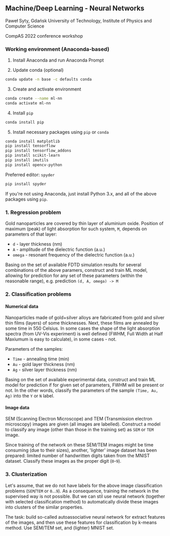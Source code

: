 ## Machine/Deep Learning - Neural Networks

Paweł Syty, Gdańsk University of Technology,
Institute of Physics and Computer Science

CompAS 2022 conference workshop 

### Working environment (Anaconda-based)

1. Install Anaconda and run Anaconda Prompt

2. Update conda (optional)
```bash
conda update -n base -c defaults conda
```

3. Create and activate environment
```bash
conda create --name ml-nn
conda activate ml-nn
```

4. Install `pip`
```bash
conda install pip
```

5. Install necessary packages using `pip` or `conda`
```bash
conda install matplotlib
pip install tensorflow
pip install tensorflow_addons
pip install scikit-learn
pip install imutils
pip install opencv-python
```

Preferred editor: `spyder`
```bash
pip install spyder
```

If you're not using Anaconda, just install Python 3.x, and all of the above packages using ```pip```.


### 1. Regression problem

Gold nanoparticles are covered by thin layer of aluminium oxide. 
Position of maximum (peak) of light absorption for such system, `M`, depends on 
parameters of that layer:

- `d` - layer thickness (nm)
- `A` - amplitude of the dielectric function (a.u.)
- `omega` - resonant frequency of the dielectric function (a.u.)

Basing on the set of available FDTD simulation results for several combinations of the above paramers, 
construct and train ML model, allowing for prediction for any set of these parameters
(within the reasonable range), e.g. prediction `(d, A, omega) -> M`


### 2. Classification problems

#### Numerical data

Nanoparticles made of gold+silver alloys are fabricated from gold and silver thin films (layers) 
of some thicknesses. Next, these films are annealed by some time in 550 Celsius.
In some cases the shape of the light absorption spectra (from UV-Vis experiment) is well defined 
(FWHM, Full Width at Half Maxiumum is easy to calculate), in some cases - not. 

Parameters of the samples:

- `Time` - annealing time (min)
- `Au` - gold layer thickness (nm)
- `Ag` - silver layer thickness (nm)

Basing on the set of available experimental data, construct and train ML model for prediction if for 
given set of parameters, FWHM will be present or not.
In the other words, classify the parameters of the sample `(Time, Au, Ag)` into the `Y` or `N` label.

#### Image data

SEM (Scanning Electron Microscope) and TEM (Transmission electron microscopy) images are given
(all images are labelled). Construct a model to classify any image (other than those in the training set) 
as `SEM` or `TEM` image.

Since training of the network on these SEM/TEM images might be time consuming (due to their sizes),
another, 'lighter' image dataset has been prepared: limited number of handwritten digits taken
from the MNIST dataset. Classify these images as the proper digit (`0`-`9`).

### 3. Clusterization

Let's assume, that we do not have labels for the above image classification problems 
(`SEM`/`TEM` or `0`...`9`).
As a consequence, training the network in the supervised way is not possible.
But we can stil use neural network (together with selected classification method)
to automatically divide these images into clusters of the similar properties.

The task: build so-called autoassociative neural network for extract features of the images,
and then use these features for classification by k-means method. Use SEM/TEM set, and (lighter)
MNIST set.

